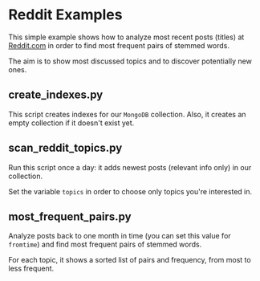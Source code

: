 # Reddit Examples
This simple example shows how to analyze most recent posts (titles) at <a href="https://www.reddit.com/">Reddit.com</a> in order to find most frequent pairs of stemmed words.

The aim is to show most discussed topics and to discover potentially new ones.

## create_indexes.py
This script creates indexes for our <code>MongoDB</code> collection. Also, it creates an empty collection if it doesn't exist yet.

## scan_reddit_topics.py
Run this script once a day: it adds newest posts (relevant info only) in our collection.

Set the variable <code>topics</code> in order to choose only topics you're interested in.

## most_frequent_pairs.py
Analyze posts back to one month in time (you can set this value for <code>fromtime</code>) and find most frequent pairs of stemmed words.

For each topic, it shows a sorted list of pairs and frequency, from most to less frequent.